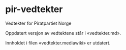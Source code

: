 # pir-vedtekter
Vedtekter for Piratpartiet Norge

Oppdatert versjon av vedtektene står i «vedtekter.md».

Innholdet i filen «vedtekter.mediawiki» er utdatert.
